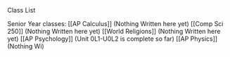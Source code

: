 Class List

Senior Year classes:
[[AP Calculus]] (Nothing Written here yet)
[[Comp Sci 250]] (Nothing Written here yet)
[[World Religions]] (Nothing Written here yet)
[[AP Psychology]] (Unit 0L1-U0L2 is complete so far)
[[AP Physics]] (Nothing Wi)
